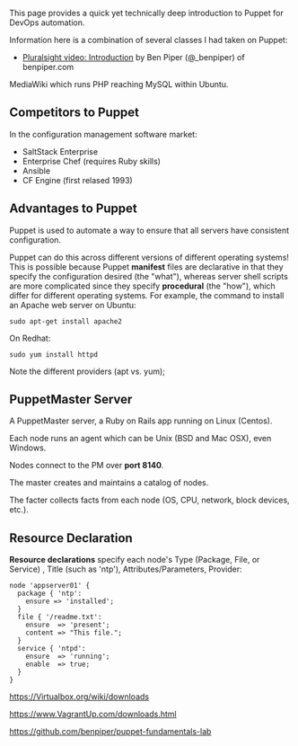 This page provides a quick yet technically deep introduction to Puppet for DevOps automation.

Information here is a combination of several classes I had taken on Puppet:

* <a target="_blank" href="http://www.pluralsight.com/courses/puppet-system-administrators-fundamentals">
  Pluralsight video: Introduction</a> 
  by Ben Piper (@_benpiper) of benpiper.com

MediaWiki which runs PHP reaching MySQL within Ubuntu.


## <a name="Competitors"> Competitors to Puppet</a>
In the configuration management software market:

* SaltStack Enterprise
* Enterprise Chef (requires Ruby skills)
* Ansible 
* CF Engine (first relased 1993)

## <a name="Advantages"> Advantages to Puppet</a>

Puppet is used to automate a way to ensure that all servers have consistent configuration.

Puppet can do this across different versions of different operating systems!
This is possible because Puppet <strong>manifest</strong> files are declarative in that they 
specify the configuration desired (the "what"),
whereas server shell scripts are more complicated since they specify <strong>procedural</strong> (the "how"),
which differ for different operating systems. For example, the command to install an Apache web server on Ubuntu:

```
sudo apt-get install apache2
```

On Redhat:

```
sudo yum install httpd
```

Note the different providers (apt vs. yum);

## <a name="PuppetMaster"> PuppetMaster Server</a>
A PuppetMaster server, a Ruby on Rails app running on Linux (Centos).

Each node runs an agent which can be Unix (BSD and Mac OSX), even Windows.

Nodes connect to the PM over <strong>port 8140</strong>.

The master creates and maintains a catalog of nodes.

The facter collects facts from each node (OS, CPU, network, block devices, etc.).

 
## <a name="Declaration"> Resource Declaration</a>
<strong> Resource declarations</strong> specify each node's
Type (Package, File, or Service) , Title (such as 'ntp'), Attributes/Parameters, Provider:

```
node 'appserver01' {
  package { 'ntp':
    ensure => 'installed';
  }
  file { '/readme.txt':
    ensure  => 'present';
    content => "This file.";
  }
  service { 'ntpd':
    ensure  => 'running';
    enable  => true;
  }
}
```

https://Virtualbox.org/wiki/downloads

https://www.VagrantUp.com/downloads.html

https://github.com/benpiper/puppet-fundamentals-lab


 
